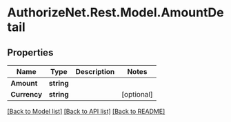 # AuthorizeNet.Rest.Model.AmountDetail
## Properties

Name | Type | Description | Notes
------------ | ------------- | ------------- | -------------
**Amount** | **string** |  | 
**Currency** | **string** |  | [optional] 

[[Back to Model list]](../README.md#documentation-for-models) [[Back to API list]](../README.md#documentation-for-api-endpoints) [[Back to README]](../README.md)

